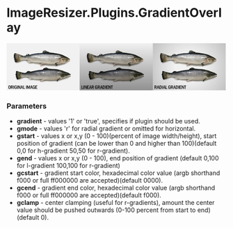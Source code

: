 ImageResizer.Plugins.GradientOverlay
====================================

![fish example](https://raw.githubusercontent.com/Geta/ImageResizer.Plugins.GradientOverlay/master/content/demo.jpg)

### Parameters

* **gradient** - values '1' or 'true', specifies if plugin should be used.
* **gmode** - values 'r' for radial gradient or omitted for horizontal.
* **gstart** - values x or x,y (0 - 100)(percent of image width/height), start position of gradient (can be lower than 0 and higher than 100)(default 0,0 for h-gradient 50,50 for r-gradient).
* **gend** - values x or x,y (0 - 100), end position of gradient (default 0,100 for l-gradient 100,100 for r-gradient)
* **gcstart** - gradient start color, hexadecimal color value (argb shorthand f000 or full ff000000 are accepted)(default 0000).
* **gcend** - gradient end color, hexadecimal color value (argb shorthand f000 or full ff000000 are accepted)(default f000).
* **gclamp** - center clamping (useful for r-gradients), amount the center value should be pushed outwards (0-100 percent from start to end)(default 0).
